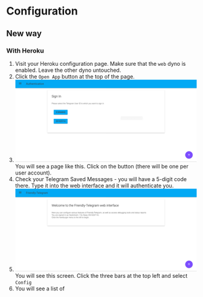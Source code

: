 # Configuration
## New way
### With Heroku
1. Visit your Heroku configuration page. Make sure that the `web` dyno is enabled. Leave the other dyno untouched. 
2. Click the `Open App` button at the top of the page.
3. ![Screenshot](/web_auth.png)
   You will see a page like this. Click on the button (there will be one per user account).
4. Check your Telegram Saved Messages - you will have a 5-digit code there. Type it into the web interface and it will authenticate you. 
5. ![Screenshot](/web_home.png)
   You will see this screen. Click the three bars at the top left and select `Config`
6. You will see a list of 
<!--stackedit_data:
eyJoaXN0b3J5IjpbLTEzMTExNzkzNDRdfQ==
-->